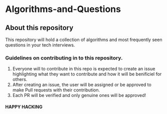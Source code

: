# Algorithms-and-Questions

## About this repository

This repository will hold a collection of algorithms and most frequently seen questions in your tech interviews.

### Guidelines on contributing in to this repository.

1. Everyone will to contribute in this repo is expected to create an issue highlighting what they want to contribute and how it will be benificiel for others.
2. After creating an issue, the user will be assigned or be approved to make Pull requests with their contribution.
3. Each PR will be verified and only genuine ones will be approved!


#### HAPPY HACKING
